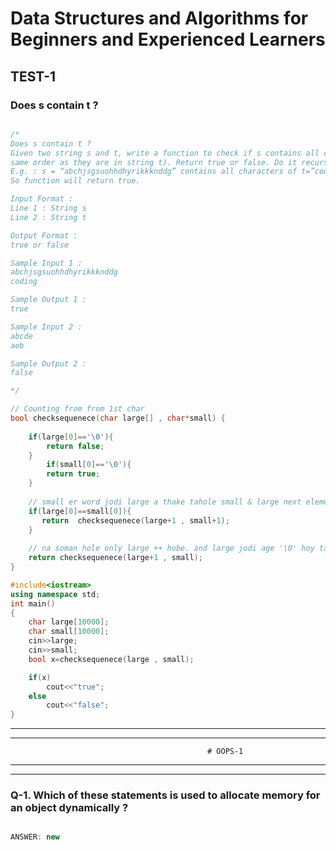 # Data Structures and Algorithms for Beginners and Experienced Learners

## TEST-1
### Does s contain t ?

```cpp

/*
Does s contain t ?
Given two string s and t, write a function to check if s contains all characters of t (in the
same order as they are in string t). Return true or false. Do it recursively. 
E.g. : s = “abchjsgsuohhdhyrikkknddg” contains all characters of t=”coding” in the same order. 
So function will return true.

Input Format :
Line 1 : String s
Line 2 : String t

Output Format :
true or false

Sample Input 1 :
abchjsgsuohhdhyrikkknddg
coding

Sample Output 1 :
true

Sample Input 2 :
abcde
aeb

Sample Output 2 :
false

*/

// Counting from from 1st char
bool checksequenece(char large[] , char*small) {
    
    if(large[0]=='\0'){
        return false;
    }
        if(small[0]=='\0'){
        return true;
    }
    
    // small er word jodi large a thake tahole small & large next elements a jabe.
    if(large[0]==small[0]){
       return  checksequenece(large+1 , small+1);
    }
    
    // na soman hole only large ++ hobe. and large jodi age '\0' hoy tahole flase
    return checksequenece(large+1 , small);
}

#include<iostream>
using namespace std;
int main()
{
	char large[10000];
	char small[10000];
	cin>>large;
	cin>>small;
	bool x=checksequenece(large , small);

	if(x)
		cout<<"true";
	else
		cout<<"false";
}

```

---------------------------------------------------------------------------------------------------
---------------------------------------------------------------------------------------------------
                                                # OOPS-1
---------------------------------------------------------------------------------------------------
---------------------------------------------------------------------------------------------------
### Q-1. Which of these statements is used to allocate memory for an object dynamically ?

```cpp

ANSWER: new

```